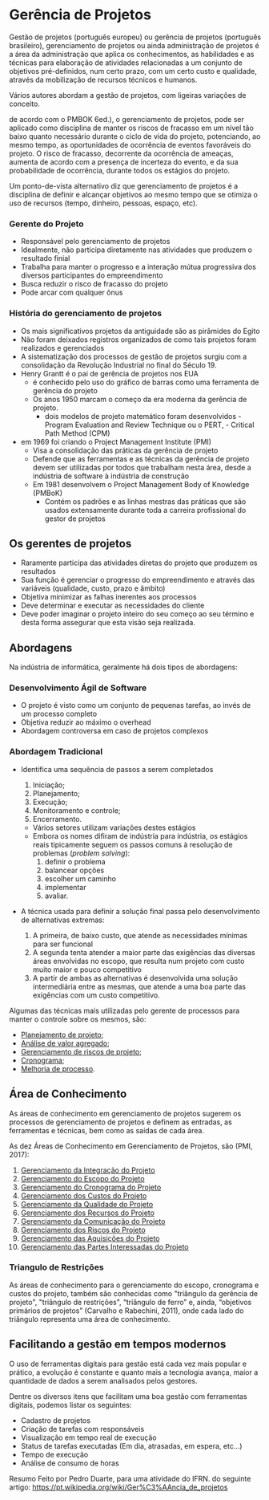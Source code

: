 
# Gerência de Projetos

Gestão de projetos (português europeu) ou gerência de projetos (português brasileiro), gerenciamento de projetos ou ainda administração de projetos é a área da administração que aplica os conhecimentos, as habilidades e as técnicas para elaboração de atividades relacionadas a um conjunto de objetivos pré-definidos, num certo prazo, com um certo custo e qualidade, através da mobilização de recursos técnicos e humanos.

Vários autores abordam a gestão de projetos, com ligeiras variações de conceito.

de acordo com o PMBOK 6ed.), o gerenciamento de projetos, pode ser aplicado como disciplina de manter os riscos de fracasso em um nível tão baixo quanto necessário durante o ciclo de vida do projeto, potenciando, ao mesmo tempo, as oportunidades de ocorrência de eventos favoráveis do projeto. O risco de fracasso, decorrente da ocorrência de ameaças, aumenta de acordo com a presença de incerteza do evento, e da sua probabilidade de ocorrência, durante todos os estágios do projeto.

Um ponto-de-vista alternativo diz que gerenciamento de projetos é a disciplina de definir e alcançar objetivos ao mesmo tempo que se otimiza o uso de recursos (tempo, dinheiro, pessoas, espaço, etc).

### Gerente do Projeto
 - Responsável pelo gerenciamento de projetos
 - Idealmente, não participa diretamente nas atividades que produzem o resultado finial
 - Trabalha para manter o progresso e a interação mútua progressiva dos diversos participantes do empreendimento
 - Busca  reduzir o risco de fracasso do projeto
 - Pode arcar com qualquer ônus

### História do gerenciamento de projetos
- Os mais significativos projetos da antiguidade são as pirâmides do Egito
- Não foram deixados registros organizados de como tais projetos foram realizados e gerenciados
- A sistematização dos processos de gestão de projetos surgiu com a consolidação da Revolução Industrial no final do Século 19.
- Henry Grantt é o pai de gerência de projetos nos EUA
	- é conhecido pelo uso do gráfico de barras como uma ferramenta de gerência do projeto
	- Os anos 1950 marcam o começo da era moderna da gerência de projeto. 
		- dois modelos de projeto matemático foram desenvolvidos
				- Program Evaluation and Review Technique ou o PERT, 
				- Critical Path Method (CPM)
- em 1969 foi criando o Project Management Institute (PMI)
	- Visa a consolidação das práticas da gerência de projeto
	- Defende que as ferramentas e as técnicas da gerência de projeto devem ser utilizadas por todos que trabalham nesta área, desde a indústria de software à indústria de construção
	- Em 1981 desenvolvem o  Project Management Body of Knowledge (PMBoK)
		-  Contém os padrões e as linhas mestras das práticas que são usados extensamente durante toda a carreira profissional do gestor de projetos

## Os gerentes de projetos
- Raramente participa das atividades diretas do projeto que produzem os resultados
- Sua função é gerenciar o progresso do empreendimento e através das variáveis (qualidade, custo, prazo e âmbito)
- Objetiva minimizar as falhas inerentes aos processos
- Deve determinar e executar as necessidades do cliente
- Deve poder imaginar o projeto inteiro do seu começo ao seu término e desta forma assegurar que esta visão seja realizada.
## Abordagens

Na indústria de informática, geralmente há dois tipos de abordagens:
### Desenvolvimento Ágil de Software
- O projeto é visto como um conjunto de pequenas tarefas, ao invés de um processo completo
- Objetiva reduzir ao máximo o overhead
- Abordagem controversa em caso de projetos complexos

### Abordagem Tradicional
- Identifica uma sequência de passos a serem completados
	1.  Iniciação;
	2.  Planejamento;
	3.  Execução;
	4.  Monitoramento e controle;
	5.  Encerramento.
	- Vários setores utilizam variações destes estágios
	- Embora os nomes difiram de indústria para indústria, os estágios reais tipicamente seguem os passos comuns à resolução de problemas (_problem solving_):
		1. definir o problema
		2. balancear opções
		3. escolher um caminho
		4. implementar
		5. avaliar.

- A técnica usada para definir a solução final passa pelo desenvolvimento de alternativas extremas:
	1. A primeira, de baixo custo, que atende as necessidades mínimas para ser funcional
	2.   A segunda tenta atender a maior parte das exigências das diversas áreas envolvidas no escopo, que resulta num projeto com custo muito maior e pouco competitivo
	3.  A partir de ambas as alternativas é desenvolvida uma solução intermediária entre as mesmas, que atende a uma boa parte das exigências com um custo competitivo.

Algumas das técnicas mais utilizadas pelo gerente de processos para manter o controle sobre os mesmos, são:
-   [Planejamento de projeto](https://pt.wikipedia.org/wiki/Planejamento_de_projeto "Planejamento de projeto");
-   [Análise de valor agregado](https://pt.wikipedia.org/wiki/An%C3%A1lise_de_valor_agregado "Análise de valor agregado");
-   [Gerenciamento de riscos de projeto](https://pt.wikipedia.org/wiki/Gerenciamento_de_riscos_de_projeto "Gerenciamento de riscos de projeto");
-   [Cronograma](https://pt.wikipedia.org/wiki/Cronograma "Cronograma");
-   [Melhoria de processo](https://pt.wikipedia.org/w/index.php?title=Melhoria_de_processo&action=edit&redlink=1 "Melhoria de processo (página não existe)").

## Área de Conhecimento
As áreas de conhecimento em gerenciamento de projetos sugerem os processos de gerenciamento de projetos e definem as entradas, as ferramentas e técnicas, bem como as saídas de cada área.

As dez Áreas de Conhecimento em Gerenciamento de Projetos, são (PMI, 2017):
1) [Gerenciamento da Integração do Projeto](https://pt.wikipedia.org/wiki/Gerenciamento_da_Integra%C3%A7%C3%A3o_do_Projeto)
2) [Gerenciamento do Escopo do Projeto](https://pt.wikipedia.org/wiki/Gerenciamento_do_Escopo_do_Projeto "Gerenciamento do Escopo do Projeto")
3) [Gerenciamento do Cronograma do Projeto](https://pt.wikipedia.org/w/index.php?title=Gerenciamento_do_Cronograma_do_Projeto&action=edit&redlink=1 "Gerenciamento do Cronograma do Projeto (página não existe)")
4) [Gerenciamento dos Custos do Projeto](https://pt.wikipedia.org/wiki/Gerenciamento_dos_Custos_do_Projeto "Gerenciamento dos Custos do Projeto")
5) [Gerenciamento da Qualidade do Projeto](https://pt.wikipedia.org/wiki/Gerenciamento_da_Qualidade_do_Projeto "Gerenciamento da Qualidade do Projeto")
6) [Gerenciamento dos Recursos do Projeto](https://pt.wikipedia.org/w/index.php?title=Gerenciamento_dos_Recursos_do_Projeto&action=edit&redlink=1 "Gerenciamento dos Recursos do Projeto (página não existe)")
7) [Gerenciamento da Comunicação do Projeto](https://pt.wikipedia.org/w/index.php?title=Gerenciamento_da_Comunica%C3%A7%C3%A3o_do_Projeto&action=edit&redlink=1 "Gerenciamento da Comunicação do Projeto (página não existe)")
8) [Gerenciamento dos Riscos do Projeto](https://pt.wikipedia.org/wiki/Gerenciamento_dos_Riscos_do_Projeto "Gerenciamento dos Riscos do Projeto")
9) [Gerenciamento das Aquisições do Projeto](https://pt.wikipedia.org/w/index.php?title=Gerenciamento_das_Aquisi%C3%A7%C3%B5es_do_Projeto&action=edit&redlink=1 "Gerenciamento das Aquisições do Projeto (página não existe)")
10) [Gerenciamento das Partes Interessadas do Projeto](https://pt.wikipedia.org/w/index.php?title=Gerenciamento_das_Partes_Interessadas_do_Projeto&action=edit&redlink=1 "Gerenciamento das Partes Interessadas do Projeto (página não existe)")

### Triangulo de Restrições
As áreas de conhecimento para o gerenciamento do escopo, cronograma e custos do projeto, também são conhecidas como "triângulo da gerência de projeto", "triângulo de restrições", “triângulo de ferro” e, ainda, “objetivos primários de projetos” (Carvalho e Rabechini, 2011), onde cada lado do triângulo representa uma área de conhecimento.

## Facilitando a gestão em tempos modernos

O uso de ferramentas digitais para gestão está cada vez mais popular e prático, a evolução é constante e quanto mais a tecnologia avança, maior a quantidade de dados a serem analisados pelos gestores.

Dentre os diversos itens que facilitam uma boa gestão com ferramentas digitais, podemos listar os seguintes:

-   Cadastro de projetos
-   Criação de tarefas com responsáveis
-   Visualização em tempo real de execução
-   Status de tarefas executadas (Em dia, atrasadas, em espera, etc...)
-   Tempo de execução
-   Análise de consumo de horas


Resumo Feito por Pedro Duarte, para uma atividade do IFRN. do seguinte artigo: https://pt.wikipedia.org/wiki/Ger%C3%AAncia_de_projetos
